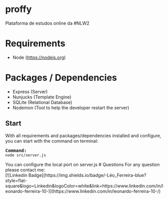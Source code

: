 # proffy
Plataforma de estudos online da #NLW2

# Requirements
- Node (https://nodejs.org)

# Packages / Dependencies
- Express (Server)
- Nunjucks (Template Engine)
- SQLite (Relational Database)
- Nodemon (Tool to help the developer restart the server)

## Start ##
With all requirements and packages/dependencies installed and configure, you can start with the command on terminal:

<pre><b>Command:</b><code>
node src/server.js
</code></pre

Then you can open your browser and access the url: 127.0.0.1:5500<br/>
You can configure the local port on server.js

# Questions
For any question please contact me:
 <br/>[![Linkedin Badge](https://img.shields.io/badge/-Léo_Ferreira-blue?style=flat-square&logo=Linkedin&logoColor=white&link=https://www.linkedin.com/in/leonardo-ferreira-10-)](https://www.linkedin.com/in/leonardo-ferreira-10-/)
